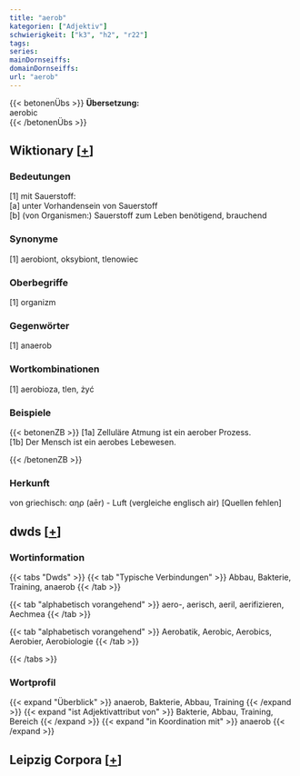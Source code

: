 ```yaml
---
title: "aerob"
kategorien: ["Adjektiv"]
schwierigkeit: ["k3", "h2", "r22"]
tags:
series:
mainDornseiffs:
domainDornseiffs:
url: "aerob"
---
```


{{< betonenÜbs >}}
**Übersetzung:**  
aerobic  
{{< /betonenÜbs >}}

## Wiktionary [[+](https://de.wiktionary.org/wiki/aerob)]

### Bedeutungen
[1] mit Sauerstoff:  
[a] unter Vorhandensein von Sauerstoff  
[b] (von Organismen:) Sauerstoff zum Leben benötigend, brauchend  

### Synonyme
[1] aerobiont, oksybiont, tlenowiec  

### Oberbegriffe
[1] organizm  

### Gegenwörter
[1] anaerob  

### Wortkombinationen
[1] aerobioza, tlen, żyć  

### Beispiele
{{< betonenZB >}}
[1a] Zelluläre Atmung ist ein aerober Prozess.  
[1b] Der Mensch ist ein aerobes Lebewesen.  

{{< /betonenZB >}}
### Herkunft
von griechisch: αηρ (aēr) - Luft (vergleiche englisch air) [Quellen fehlen]  



## dwds [[+](https://www.dwds.de/wb/aerob)]

### Wortinformation
{{< tabs "Dwds" >}}
{{< tab "Typische Verbindungen" >}}
Abbau, Bakterie, Training, anaerob
{{< /tab >}}

{{< tab "alphabetisch vorangehend" >}}
aero-, aerisch, aeril, aerifizieren, Aechmea
{{< /tab >}}

{{< tab "alphabetisch vorangehend" >}}
Aerobatik, Aerobic, Aerobics, Aerobier, Aerobiologie
{{< /tab >}}

{{< /tabs >}}

### Wortprofil
{{< expand "Überblick" >}} anaerob, Bakterie, Abbau, Training {{< /expand >}}
{{< expand "ist Adjektivattribut von" >}} Bakterie, Abbau, Training, Bereich {{< /expand >}}
{{< expand "in Koordination mit" >}} anaerob {{< /expand >}}

## Leipzig Corpora [[+](https://corpora.uni-leipzig.de/en/res?word=aerob&corpusId=deu_newscrawl-public_2018)]

